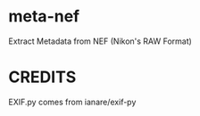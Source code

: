 meta-nef
========

Extract Metadata from NEF (Nikon's RAW Format)


CREDITS
=======

EXIF.py comes from ianare/exif-py
